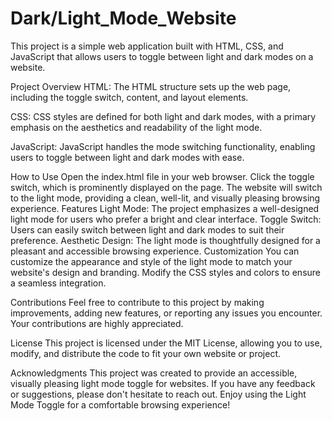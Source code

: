 # Dark/Light_Mode_Website

This project is a simple web application built with HTML, CSS, and JavaScript that allows users to toggle between light and dark modes on a website.

Project Overview
HTML: The HTML structure sets up the web page, including the toggle switch, content, and layout elements.

CSS: CSS styles are defined for both light and dark modes, with a primary emphasis on the aesthetics and readability of the light mode.

JavaScript: JavaScript handles the mode switching functionality, enabling users to toggle between light and dark modes with ease.

How to Use
Open the index.html file in your web browser.
Click the toggle switch, which is prominently displayed on the page.
The website will switch to the light mode, providing a clean, well-lit, and visually pleasing browsing experience.
Features
Light Mode: The project emphasizes a well-designed light mode for users who prefer a bright and clear interface.
Toggle Switch: Users can easily switch between light and dark modes to suit their preference.
Aesthetic Design: The light mode is thoughtfully designed for a pleasant and accessible browsing experience.
Customization
You can customize the appearance and style of the light mode to match your website's design and branding. Modify the CSS styles and colors to ensure a seamless integration.

Contributions
Feel free to contribute to this project by making improvements, adding new features, or reporting any issues you encounter. Your contributions are highly appreciated.

License
This project is licensed under the MIT License, allowing you to use, modify, and distribute the code to fit your own website or project.

Acknowledgments
This project was created to provide an accessible, visually pleasing light mode toggle for websites. If you have any feedback or suggestions, please don't hesitate to reach out. Enjoy using the Light Mode Toggle for a comfortable browsing experience!
